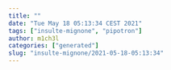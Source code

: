 ```yaml
---
title: ""
date: "Tue May 18 05:13:34 CEST 2021"
tags: ["insulte-mignone", "pipotron"]
author: m1ch3l
categories: ["generated"]
slug: "insulte-mignone/2021-05-18-05:13:34"
---
```



